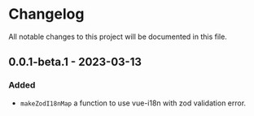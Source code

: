# Changelog

All notable changes to this project will be documented in this file.

## 0.0.1-beta.1 - 2023-03-13

### Added

- `makeZodI18nMap` a function to use vue-i18n with zod validation error.

